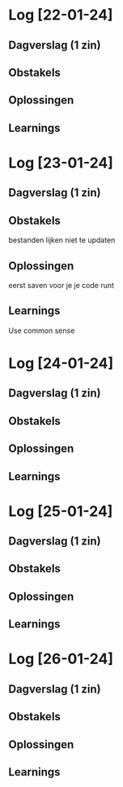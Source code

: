 # Log [22-01-24]


## Dagverslag (1 zin)

## Obstakels

## Oplossingen

## Learnings


# Log [23-01-24]


## Dagverslag (1 zin)


## Obstakels
bestanden lijken niet te updaten

## Oplossingen
eerst saven voor je je code runt

## Learnings
Use common sense


# Log [24-01-24]


## Dagverslag (1 zin)


## Obstakels


## Oplossingen




## Learnings

# Log [25-01-24]


## Dagverslag (1 zin)


## Obstakels


## Oplossingen




## Learnings

# Log [26-01-24]


## Dagverslag (1 zin)


## Obstakels


## Oplossingen


## Learnings

